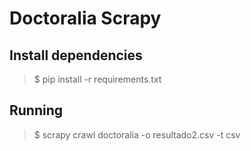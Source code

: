 # Doctoralia Scrapy

## Install dependencies

>$ pip install -r requirements.txt


## Running

>$ scrapy crawl doctoralia -o resultado2.csv -t csv 